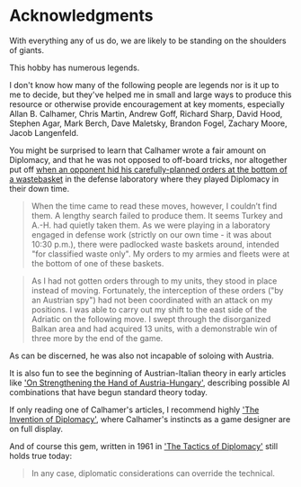 # Acknowledgments

With everything any of us do, we are likely to be standing on the shoulders of giants. 

This hobby has numerous legends. 

I don't know how many of the following people are legends nor is it up to me to decide, but they've helped me in small and large ways to produce this resource or otherwise provide encouragement at key moments, especially Allan B. Calhamer, Chris Martin, Andrew Goff, Richard Sharp, David Hood, Stephen Agar, Mark Berch, Dave Maletsky, Brandon Fogel, Zachary Moore, Jacob Langenfeld.

You might be surprised to learn that Calhamer wrote a fair amount on Diplomacy, and that he was not opposed to off-board tricks, nor altogether put off [when an opponent hid his carefully-planned orders at the bottom of a wastebasket](http://www.dipwiki.com/index.php?title=Military_Intelligence) in the defense laboratory where they played Diplomacy in their down time. 

> When the time came to read these moves, however, I couldn’t find them. A lengthy search failed to produce them. It seems Turkey and A.-H. had quietly taken them. As we were playing in a laboratory engaged in defense work (strictly on our own time - it was about 10:30 p.m.), there were padlocked waste baskets around, intended "for classified waste only". My orders to my armies and fleets were at the bottom of one of these baskets.

> As I had not gotten orders through to my units, they stood in place instead of moving. Fortunately, the interception of these orders ("by an Austrian spy") had not been coordinated with an attack on my positions. I was able to carry out my shift to the east side of the Adriatic on the following move. I swept through the disorganized Balkan area and had acquired 13 units, with a demonstrable win of three more by the end of the game.

As can be discerned, he was also not incapable of soloing with Austria.

It is also fun to see the beginning of Austrian-Italian theory in early articles like ['On Strengthening the Hand of Austria-Hungary'](http://www.dipwiki.com/index.php?title=On_Strengthening_the_hand_of_Austria-Hungary), describing possible AI combinations that have begun standard theory today.

If only reading one of Calhamer's articles, I recommend highly ['The Invention of Diplomacy'](http://www.dipwiki.com/index.php?title=The_Invention_of_Diplomacy), where Calhamer's instincts as a game designer are on full display.

And of course this gem, written in 1961 in ['The Tactics of Diplomacy'](http://www.dipwiki.com/index.php?title=The_Tactics_of_Diplomac) still holds true today:

> In any case, diplomatic considerations can override the technical.